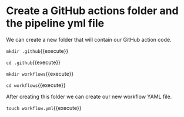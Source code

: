 # Create a GitHub actions folder and the pipeline yml file
We can create a new folder that will contain our GitHub action code.

`mkdir .github`{{execute}}  

`cd .github`{{execute}}  

`mkdir workflows`{{execute}}  

`cd workflows`{{execute}}  

After creating this folder we can create our new workflow YAML file.

`touch workflow.yml`{{execute}}

